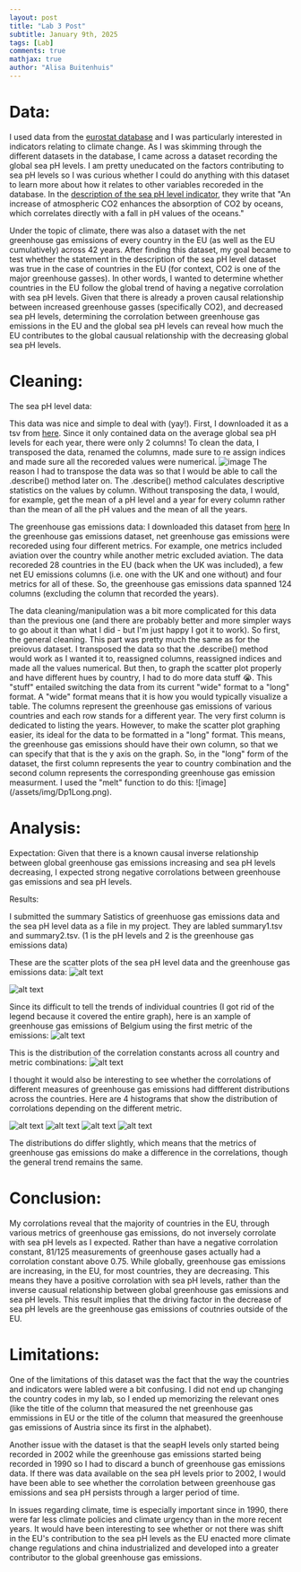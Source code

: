```yaml
---
layout: post
title: "Lab 3 Post"
subtitle: January 9th, 2025
tags: [Lab]
comments: true
mathjax: true
author: "Alisa Buitenhuis"
---
```

# Data: 

I used data from the [eurostat  database](https://ec.europa.eu/eurostat/data/database) and I was particularly interested in indicators relating to climate change. As I was skimming through the different datasets in the database, I came across a dataset recording the global sea pH levels. I am pretty uneducated on the factors contributing to sea pH levels so I was curious whether I could do anything with this dataset to learn more about how it relates to other variables recoreded in the database. In the [description of the sea pH level indicator](https://ec.europa.eu/eurostat/databrowser/view/sdg_14_50/default/table?lang=en&category=cli.cli_iad), they write that "An increase of atmospheric CO2 enhances the absorption of CO2 by oceans, which correlates directly with a fall in pH values of the oceans."

Under the topic of climate, there was also a dataset with the net greenhouse gas emissions of every country in the EU (as well as the EU cumulatively) across 42 years. After finding this dataset, my goal became to test whether the statement in the description of the sea pH level dataset was true in the case of countries in the EU (for context, CO2 is one of the major greenhouse gasses). In other words, I wanted to determine whether countries in the EU follow the global trend of having a negative corrolation with sea pH levels. Given that there is already a proven causal relationship between increased greenhouse gasses (specifically CO2), and decreased sea pH levels, determining the corrolation between greenhouse gas emissions in the EU and the global sea pH levels can reveal how much the EU contributes to the global causual relationship with the decreasing global sea pH levels. 

# Cleaning:

The sea pH level data:

This data was nice and simple to deal with (yay!). First, I downloaded it as a tsv from [here](https://ec.europa.eu/eurostat/databrowser/view/sdg_14_50/default/table?lang=en&category=cli.cli_iad). Since it only contained data on the average global sea pH levels for each year, there were only 2 columns! To clean the data, I transposed the data, renamed the columns, made sure to re assign indices and made sure all the recoreded values were numerical. ![image](/assets/img/CleaningDp1.png) The reason I had to transpose the data was so that I would be able to call the .describe() method later on. The .describe() method calculates descriptive statistics on the values by column. Without transposing the data, I would, for example, get the mean of a pH level and a year for every column rather than the mean of all the pH values and the mean of all the years. 

The greenhouse gas emissions data:
I downloaded this dataset from [here](https://ec.europa.eu/eurostat/databrowser/view/sdg_13_10/default/table?lang=en&category=cli.cli_gge) In the greenhouse gas emissions dataset, net greenhouse gas emissions were recoreded using four different metrics. For example, one metrics included aviation over the country while another metric excluded aviation. The data recoreded 28 countries in the EU (back when the UK was included), a few net EU emissions columns (i.e. one with the UK and one without) and four metrics for all of these. So, the greenhouse gas emissions data spanned 124 columns (excluding the column that recorded the years). 

The data cleaning/manipulation was a bit more complicated for this data than the previous one (and there are probably better and more simpler ways to go about it than what I did - but I'm just happy I got it to work). So first, the general cleaning. This part was pretty much the same as for the preiovus dataset. I transposed the data so that the .describe() method would work as I wanted it to, reassigned columns, reassigned indices and made all the values numerical. But then, to graph the scatter plot properly and have different hues by country, I had to do more data stuff 😭. This "stuff" entailed switching the data from its current "wide" format to a "long" format. A "wide" format means that it is how you would typically visualize a table. The columns represent the greenhouse gas emissions of various countries and each row stands for a different year. The very first column is dedicated to listing the years. However, to make the scatter plot graphing easier, its ideal for the data to be formatted in a "long" format. This means, the greenhouse gas emissions should have their own column, so that we can specify that that is the y axis on the graph. So, in the "long" form of the dataset, the first column represents the year to country combination and the second column represents the corresponding greenhouse gas emission measurment. I used the "melt" function to do this: ![image] (/assets/img/Dp1Long.png). 

# Analysis: 

Expectation: 
Given that there is a known causal inverse relationship between global greenhouse gas emissions increasing and sea pH levels decreasing, I expected strong negative corrolations between greenhouse gas emissions and sea pH levels. 


Results:

I submitted the summary Satistics of greenhuose gas emissions data and the sea pH level data as a file in my project. They are labled summary1.tsv and summary2.tsv. (1 is the pH levels and 2 is the greenhouse gas emissions data) 

These are the scatter plots of the sea pH level data and the greenhouse gas emissions data:
![alt text](/assets/img/image-1.png)

![alt text](/assets/img/image.png)

Since its difficult to tell the trends of individual countries (I got rid of the legend because it covered the entire graph), here is an xample of greenhouse gas emissions of Belgium using the first metric of the emissions:
![alt text](/assets/img/image-2.png)


This is the distribution of the correlation constants across all country and metric combinations:
![alt text](/assets/img/image-7.png)

I thought it would also be interesting to see whether the corrolations of different measures of greenhouse gas emissions had diffferent distributions across the countries. Here are 4 histograms that show the distribution of corrolations depending on the different metric. 

![alt text](/assets/img/image-8.png)
![alt text](/assets/img/image-9.png)
![alt text](/assets/img/image-10.png)
![alt text](/assets/img/image-11.png)

The distributions do differ slightly, which means that the metrics of greenhouse gas emissions do make a difference in the correlations, though the general trend remains the same. 

# Conclusion:

My corrolations reveal that the majority of countries in the EU, through various metrics of greenhouse gas emissions, do not inversely corrolate with sea pH levels as I expected. Rather than have a negative corrolation constant, 81/125 measurements of greenhouse gases actually had a corrolation constant above 0.75. While globally, greenhouse gas emissions are increasing, in the EU, for most countries, they are decreasing. This means they have a positive corrolation with sea pH levels, rather than the inverse causual relationship between global greenhouse gas emissions and sea pH levels. This result implies that the driving factor in the decrease of sea pH levels are the greenhouse gas emissions of coutnries outside of the EU. 

# Limitations:

One of the limitations of this dataset was the fact that the way the countries and indicators were labled were a bit confusing. I did not end up changing the country codes in my lab, so I ended up memorizing the relevant ones (like the title of the column that measured the net greenhouse gas emmissions in EU or the title of the  column that measured the greenhouse gas emissions of Austria since its first in the alphabet). 

Another issue with the dataset is that the seapH levels only started being recorded in 2002 while the greenhouse gas emissions started being recorded in 1990 so I had to discard a bunch of greenhouse gas emissions data. If there was data available on the sea pH levels prior to 2002, I would have been able to see whether the corrolation between greenhouse gas emissions and sea pH persists through a larger period of time. 

In issues regarding climate, time is especially important since in 1990, there were far less climate policies and climate urgency than in the more recent years. It would have been interesting to see whether or not there was shift in the EU's contribution to the sea pH levels as the EU enacted more climate change regulations and china industrialized and developed into a greater contributor to the global greenhouse gas emissions. 
